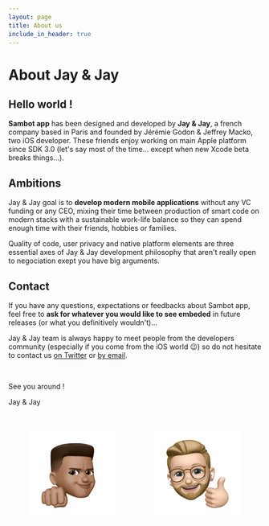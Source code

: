 ```yaml
---
layout: page
title: About us
include_in_header: true
---
```


# About Jay & Jay

## Hello world !

**Sambot app** has been designed and developed by **Jay & Jay**, a french company based in Paris and founded by Jérémie Godon & Jeffrey Macko, two iOS developer. These friends enjoy working on main Apple platform since SDK 3.0 (let's say most of the time... except when new Xcode beta breaks things...).

## Ambitions

Jay & Jay goal is to **develop modern mobile applications** without any VC funding or any CEO, mixing their time between production of smart code on modern stacks with a sustainable work-life balance so they can spend enough time with their friends, hobbies or families.

Quality of code, user privacy and native platform elements are three essential axes of Jay & Jay development philosophy that aren't really open to negociation exept you have big arguments.

## Contact

If you have any questions, expectations or feedbacks about Sambot app, feel free to **ask for whatever you would like to see embeded** in future releases (or what you definitively wouldn't)...

Jay & Jay team is always happy to meet people from the developers community (especially if you come from the iOS world 😉) so do not hesitate to contact us [on Twitter](https://twitter.com/sambot_app) or [by email](mailto:sambot-public1021@jaynjay.app).


<br>

See you around !

Jay & Jay

<br>

<img src="../assets/memoji/jeff1.png" alt="jeff image" align="left" width="180" height="180" style="margin-left: 40px;"/><img src="../assets/memoji/jerem1.png" alt="jerem image" align="right" width="180" height="180" style="margin-right: 40px;"/>
